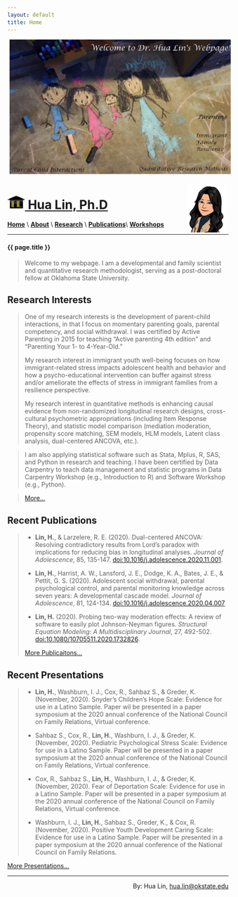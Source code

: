```yaml
---
layout: default
title: Home
---
```


<img style="float: center; width: 1000px; margin: 0px 5px 5px" src="images/Family3-1.jpg">

<a href="http://drhualin.github.io"><img style="float: right; width: 90px; margin: 0px 5px 0px" src="/images/Me_regards1.png">
<h1> <img style="float: center; width: 40px; margin: 0px 0px 0px" src="/images/logo-goldB.jpg">  Hua Lin, Ph.D </h1>
  
[**Home**](/)  \ [**About**](/about.md) \ [**Research**](/research) \ [**Publications**](/publications.md)\  [**Workshops**](/workshops) 


***********
<h4>{{ page.title }}</a></h4>

> Welcome to my webpage. I am a developmental and family scientist and quantitative research methodologist, serving as a post-doctoral fellow at Oklahoma State University. 

## Research Interests
> One of my research interests is the development of parent-child interactions, in that I focus on momentary parenting goals, parental competency, and social withdrawal. I was certified by Active Parenting in 2015 for teaching “Active parenting 4th edition” and “Parenting Your 1- to 4-Year-Old.”
>
> My research interest in immigrant youth well-being focuses on how immigrant-related stress impacts adolescent health and behavior and how a psycho-educational intervention can buffer against stress and/or ameliorate the effects of stress in immigrant families from a resilience perspective.
>
> My research interest in quantitative methods is enhancing causal evidence from non-randomized longitudinal research designs, cross-cultural psychometric appropriations (including Item Response Theory), and statistic model comparison (mediation moderation, propensity score matching, SEM models, HLM models, Latent class analysis, dual-centered ANCOVA, etc.). 

> I am also applying statistical software such as Stata, Mplus, R, SAS, and Python in research and teaching. I have been certified by Data Carpentry to teach data management and statistic programs in Data Carpentry Workshop (e.g., Introduction to R) and Software Workshop (e.g., Python).

> [More...](/research)

## Recent Publications

> - **Lin, H.**, & Larzelere, R. E. (2020). Dual-centered ANCOVA: Resolving contradictory results from Lord’s paradox with implications for reducing bias in longitudinal analyses. *Journal of Adolescence*, 85, 135-147. [doi:10.1016/j.adolescence.2020.11.001](https://doi.org/10.1016/j.adolescence.2020.11.001).
>
> - **Lin, H.**, Harrist, A. W., Lansford, J. E., Dodge, K. A., Bates, J. E., & Pettit, G. S. (2020). Adolescent social withdrawal, parental psychological control, and parental monitoring knowledge across seven years: A developmental cascade model. *Journal of Adolescence*, 81, 124-134. [doi:10.1016/j.adolescence.2020.04.007](http:/doi.org/10.1016/j.adolescence.2020.04.007)
>
> - **Lin, H.** (2020). Probing two-way moderation effects: A review of software to easily plot Johnson-Neyman figures. *Structural Equation Modeling: A Multidisciplinary Journal*, 27, 492-502. [doi:10.1080/10705511.2020.1732826](http://doi.org/10.1080/10705511.2020.1732826).
>
> [More Publicaitons...](/publications)

## Recent Presentations

> - **Lin, H.**, Washburn, I. J., Cox, R., Sahbaz S., & Greder, K. (November, 2020). Snyder’s Children’s Hope Scale: Evidence for use in a Latino Sample. Paper wil be presented in a paper symposium at the 2020 annual conference of the National Council on Family Relations, Virtual conference.
>
> - Sahbaz S., Cox, R., **Lin, H.**, Washburn, I. J., & Greder, K. (November, 2020). Pediatric Psychological Stress Scale: Evidence for use in a Latino Sample. Paper will be presented in a paper symposium at the 2020 annual conference of the National Council on Family Relations, Virtual conference.
>
> - Cox, R., Sahbaz S., **Lin, H.**, Washburn, I. J., & Greder, K. (November, 2020). Fear of Deportation Scale: Evidence for use in a Latino Sample. Paper will be presented in a paper symposium at the 2020 annual conference of the National Council on Family Relations, Virtual conference.
>
> - Washburn, I. J., **Lin, H.**, Sahbaz S., Greder, K., & Cox, R. (November, 2020). Positive Youth Development Caring Scale: Evidence for use in a Latino Sample. Paper will be presented in a paper symposium at the 2020 annual conference of the National Council on Family Relations.

[More Presentations...](/publications/#referred-conference-presentations)

***********************
<h8><div style="text-align: right">By: Hua Lin, hua.lin@okstate.edu</div></h8>

